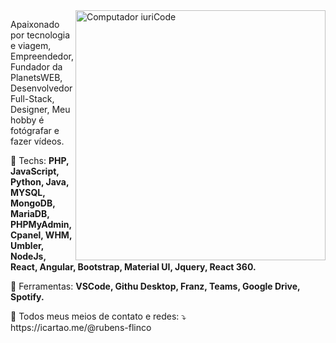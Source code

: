 <img src="https://raw.githubusercontent.com/MicaelliMedeiros/micaellimedeiros/master/image/computer-illustration.png" min-width="400px" max-width="400px" width="400px" align="right" alt="Computador iuriCode">

<p align="left"> 
  Apaixonado por tecnologia e viagem, Empreendedor, Fundador da PlanetsWEB, Desenvolvedor Full-Stack, Designer, Meu hobby é fotógrafar e fazer vídeos.
</p>

<p align="left">
  🦄 Techs: <strong>PHP, JavaScript, Python, Java, MYSQL, MongoDB, MariaDB, PHPMyAdmin, Cpanel, WHM, Umbler, NodeJs, React, Angular, Bootstrap, Material UI, Jquery, React 360.</strong>
</p>

<p align="left">
  💼 Ferramentas: <strong>VSCode, Githu Desktop, Franz, Teams, Google Drive, Spotify.</strong>
</p>

<p align="left">
  💌 Todos meus meios de contato e redes: ⤵️ <br/>
  https://icartao.me/@rubens-flinco
</p>
